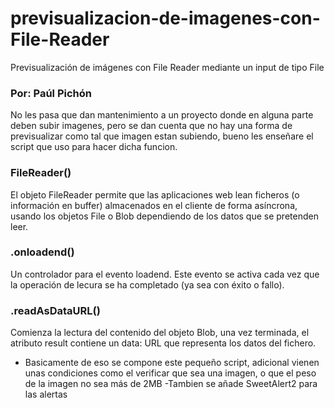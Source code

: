 # previsualizacion-de-imagenes-con-File-Reader
Previsualización de imágenes con File Reader mediante un input de tipo File

### Por: Paúl Pichón

No les pasa que dan mantenimiento a un proyecto donde en alguna parte deben subir imagenes, pero se dan cuenta que no hay una forma de previsualizar como tal que imagen estan subiendo, bueno les enseñare el script que uso para hacer dicha funcion.

### FileReader() 

El objeto FileReader permite que las aplicaciones web lean ficheros (o información en buffer) almacenados en el cliente de forma asíncrona, usando los objetos File o Blob dependiendo de los datos que se pretenden leer.

### .onloadend()

Un controlador para el evento loadend. Este evento se activa cada vez que  la operación de lecura se ha completado (ya sea con éxito o fallo).

### .readAsDataURL()

Comienza la lectura del contenido del objeto Blob, una vez terminada, el atributo result contiene un data: URL que representa los datos del fichero.

- Basicamente de eso se compone este pequeño script, adicional vienen unas condiciones como el verificar que sea una imagen, o que el peso de la imagen no sea más de 2MB
-Tambien se añade SweetAlert2 para las alertas
